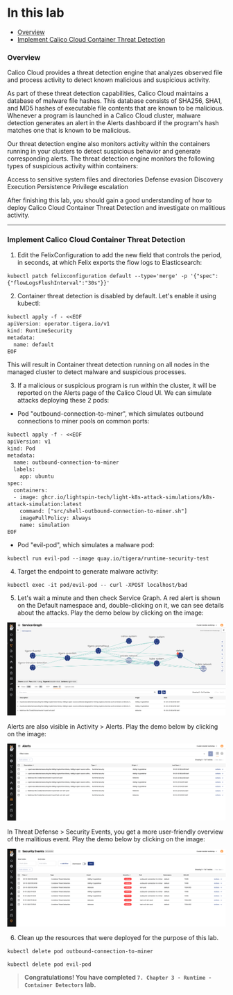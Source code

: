 # In this lab

* [Overview](https://github.com/tigera-cs/Kubernetes-and-Container-Security-Instructor-Led-Workshop/blob/main/7.%20Chapter%203%20-%20Runtime%20-%20Container%20Detectors/container_detectors.md#overview)
* [Implement Calico Cloud Container Threat Detection](https://github.com/tigera-cs/Kubernetes-and-Container-Security-Instructor-Led-Workshop/blob/main/7.%20Chapter%203%20-%20Runtime%20-%20Container%20Detectors/container_detectors.md#implement-calico-cloud-container-threat-detection)



### Overview

Calico Cloud provides a threat detection engine that analyzes observed file and process activity to detect known malicious and suspicious activity.

As part of these threat detection capabilities, Calico Cloud maintains a database of malware file hashes. This database consists of SHA256, SHA1, and MD5 hashes of executable file contents that are known to be malicious. Whenever a program is launched in a Calico Cloud cluster, malware detection generates an alert in the Alerts dashboard if the program's hash matches one that is known to be malicious.

Our threat detection engine also monitors activity within the containers running in your clusters to detect suspicious behavior and generate corresponding alerts. The threat detection engine monitors the following types of suspicious activity within containers:

Access to sensitive system files and directories
Defense evasion
Discovery
Execution
Persistence
Privilege escalation


After finishing this lab, you should gain a good understanding of how to deploy Calico Cloud Container Threat Detection and investigate on malitious activity.

______________________________________________________________________________________________________________________________________________________________________

### Implement Calico Cloud Container Threat Detection

1. Edit the FelixConfiguration to add the new field that controls the period, in seconds, at which Felix exports the flow logs to Elasticsearch:
 
```
kubectl patch felixconfiguration default --type='merge' -p '{"spec":{"flowLogsFlushInterval":"30s"}}'
```

2. Container threat detection is disabled by default. Let's enable it using kubectl:

```
kubectl apply -f - <<EOF
apiVersion: operator.tigera.io/v1
kind: RuntimeSecurity
metadata:
  name: default
EOF
```

This will result in Container threat detection running on all nodes in the managed cluster to detect malware and suspicious processes.


3. If a malicious or suspicious program is run within the cluster, it will be reported on the Alerts page of the Calico Cloud UI. We can simulate attacks deploying these 2 pods:

- Pod "outbound-connection-to-miner", which simulates outbound connections to miner pools on common ports:

```
kubectl apply -f - <<EOF
apiVersion: v1
kind: Pod
metadata:
  name: outbound-connection-to-miner
  labels:
    app: ubuntu
spec:
  containers:
  - image: ghcr.io/lightspin-tech/light-k8s-attack-simulations/k8s-attack-simulation:latest
    command: ["src/shell-outbound-connection-to-miner.sh"]
    imagePullPolicy: Always
    name: simulation
EOF
```

- Pod "evil-pod", which simulates a malware pod:

```
kubectl run evil-pod --image quay.io/tigera/runtime-security-test
```

4. Target the endpoint to generate malware activity:

```
kubectl exec -it pod/evil-pod -- curl -XPOST localhost/bad
```
5. Let's wait a minute and then check Service Graph. A red alert is shown on the Default namespace and, double-clicking on it, we can see details about the attacks. Play the demo below by clicking on the image:

[![Service Graph Simulation](https://github.com/tigera-cs/Kubernetes-and-Container-Security-Instructor-Led-Workshop/blob/main/7.%20Chapter%203%20-%20Runtime%20-%20Container%20Detectors/Screenshot%202023-10-20%20at%2009.36.40.png)](https://app.arcade.software/share/CD8sOEot4tj3bZXUzsVd)

Alerts are also visible in Activity > Alerts. Play the demo below by clicking on the image:

[![Activity > Alerts Simulation](https://github.com/tigera-cs/Kubernetes-and-Container-Security-Instructor-Led-Workshop/blob/main/7.%20Chapter%203%20-%20Runtime%20-%20Container%20Detectors/Alerts.png)](https://app.arcade.software/share/6mmVE7eGn48uBzffAom6)

In Threat Defense > Security Events, you get a more user-friendly overview of the malitious event. Play the demo below by clicking on the image:

[![Security Events Simulation](https://github.com/tigera-cs/Kubernetes-and-Container-Security-Instructor-Led-Workshop/blob/main/7.%20Chapter%203%20-%20Runtime%20-%20Container%20Detectors/Security_events.png)](https://app.arcade.software/share/Eeg8MUG9Xzb8YKQldTtu)

6. Clean up the resources that were deployed for the purpose of this lab.

```
kubectl delete pod outbound-connection-to-miner
```

```
kubectl delete pod evil-pod
```

> **Congratulations! You have completed `7. Chapter 3 - Runtime - Container Detectors` lab.**
